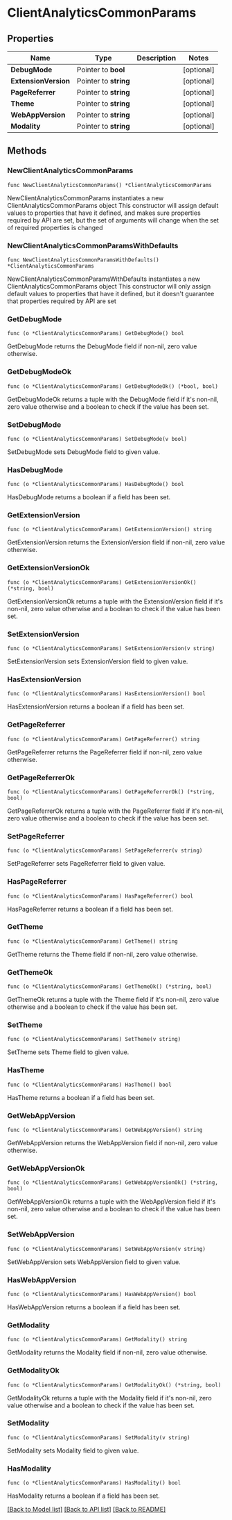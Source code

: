 # ClientAnalyticsCommonParams

## Properties

Name | Type | Description | Notes
------------ | ------------- | ------------- | -------------
**DebugMode** | Pointer to **bool** |  | [optional] 
**ExtensionVersion** | Pointer to **string** |  | [optional] 
**PageReferrer** | Pointer to **string** |  | [optional] 
**Theme** | Pointer to **string** |  | [optional] 
**WebAppVersion** | Pointer to **string** |  | [optional] 
**Modality** | Pointer to **string** |  | [optional] 

## Methods

### NewClientAnalyticsCommonParams

`func NewClientAnalyticsCommonParams() *ClientAnalyticsCommonParams`

NewClientAnalyticsCommonParams instantiates a new ClientAnalyticsCommonParams object
This constructor will assign default values to properties that have it defined,
and makes sure properties required by API are set, but the set of arguments
will change when the set of required properties is changed

### NewClientAnalyticsCommonParamsWithDefaults

`func NewClientAnalyticsCommonParamsWithDefaults() *ClientAnalyticsCommonParams`

NewClientAnalyticsCommonParamsWithDefaults instantiates a new ClientAnalyticsCommonParams object
This constructor will only assign default values to properties that have it defined,
but it doesn't guarantee that properties required by API are set

### GetDebugMode

`func (o *ClientAnalyticsCommonParams) GetDebugMode() bool`

GetDebugMode returns the DebugMode field if non-nil, zero value otherwise.

### GetDebugModeOk

`func (o *ClientAnalyticsCommonParams) GetDebugModeOk() (*bool, bool)`

GetDebugModeOk returns a tuple with the DebugMode field if it's non-nil, zero value otherwise
and a boolean to check if the value has been set.

### SetDebugMode

`func (o *ClientAnalyticsCommonParams) SetDebugMode(v bool)`

SetDebugMode sets DebugMode field to given value.

### HasDebugMode

`func (o *ClientAnalyticsCommonParams) HasDebugMode() bool`

HasDebugMode returns a boolean if a field has been set.

### GetExtensionVersion

`func (o *ClientAnalyticsCommonParams) GetExtensionVersion() string`

GetExtensionVersion returns the ExtensionVersion field if non-nil, zero value otherwise.

### GetExtensionVersionOk

`func (o *ClientAnalyticsCommonParams) GetExtensionVersionOk() (*string, bool)`

GetExtensionVersionOk returns a tuple with the ExtensionVersion field if it's non-nil, zero value otherwise
and a boolean to check if the value has been set.

### SetExtensionVersion

`func (o *ClientAnalyticsCommonParams) SetExtensionVersion(v string)`

SetExtensionVersion sets ExtensionVersion field to given value.

### HasExtensionVersion

`func (o *ClientAnalyticsCommonParams) HasExtensionVersion() bool`

HasExtensionVersion returns a boolean if a field has been set.

### GetPageReferrer

`func (o *ClientAnalyticsCommonParams) GetPageReferrer() string`

GetPageReferrer returns the PageReferrer field if non-nil, zero value otherwise.

### GetPageReferrerOk

`func (o *ClientAnalyticsCommonParams) GetPageReferrerOk() (*string, bool)`

GetPageReferrerOk returns a tuple with the PageReferrer field if it's non-nil, zero value otherwise
and a boolean to check if the value has been set.

### SetPageReferrer

`func (o *ClientAnalyticsCommonParams) SetPageReferrer(v string)`

SetPageReferrer sets PageReferrer field to given value.

### HasPageReferrer

`func (o *ClientAnalyticsCommonParams) HasPageReferrer() bool`

HasPageReferrer returns a boolean if a field has been set.

### GetTheme

`func (o *ClientAnalyticsCommonParams) GetTheme() string`

GetTheme returns the Theme field if non-nil, zero value otherwise.

### GetThemeOk

`func (o *ClientAnalyticsCommonParams) GetThemeOk() (*string, bool)`

GetThemeOk returns a tuple with the Theme field if it's non-nil, zero value otherwise
and a boolean to check if the value has been set.

### SetTheme

`func (o *ClientAnalyticsCommonParams) SetTheme(v string)`

SetTheme sets Theme field to given value.

### HasTheme

`func (o *ClientAnalyticsCommonParams) HasTheme() bool`

HasTheme returns a boolean if a field has been set.

### GetWebAppVersion

`func (o *ClientAnalyticsCommonParams) GetWebAppVersion() string`

GetWebAppVersion returns the WebAppVersion field if non-nil, zero value otherwise.

### GetWebAppVersionOk

`func (o *ClientAnalyticsCommonParams) GetWebAppVersionOk() (*string, bool)`

GetWebAppVersionOk returns a tuple with the WebAppVersion field if it's non-nil, zero value otherwise
and a boolean to check if the value has been set.

### SetWebAppVersion

`func (o *ClientAnalyticsCommonParams) SetWebAppVersion(v string)`

SetWebAppVersion sets WebAppVersion field to given value.

### HasWebAppVersion

`func (o *ClientAnalyticsCommonParams) HasWebAppVersion() bool`

HasWebAppVersion returns a boolean if a field has been set.

### GetModality

`func (o *ClientAnalyticsCommonParams) GetModality() string`

GetModality returns the Modality field if non-nil, zero value otherwise.

### GetModalityOk

`func (o *ClientAnalyticsCommonParams) GetModalityOk() (*string, bool)`

GetModalityOk returns a tuple with the Modality field if it's non-nil, zero value otherwise
and a boolean to check if the value has been set.

### SetModality

`func (o *ClientAnalyticsCommonParams) SetModality(v string)`

SetModality sets Modality field to given value.

### HasModality

`func (o *ClientAnalyticsCommonParams) HasModality() bool`

HasModality returns a boolean if a field has been set.


[[Back to Model list]](../README.md#documentation-for-models) [[Back to API list]](../README.md#documentation-for-api-endpoints) [[Back to README]](../README.md)


